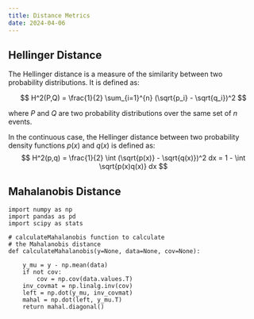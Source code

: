 ```yaml
---
title: Distance Metrics
date: 2024-04-06
---
```


## Hellinger Distance

The Hellinger distance is a measure of the similarity between two probability distributions. It is defined as:

$$ H^2(P,Q) = \frac{1}{2} \sum_{i=1}^{n} (\sqrt{p_i} - \sqrt{q_i})^2 $$

where $P$ and $Q$ are two probability distributions over the same set of $n$ events.

In the continuous case, the Hellinger distance between two probability density functions $p(x)$ and $q(x)$ is defined as:
$$ H^2(p,q) = \frac{1}{2} \int (\sqrt{p(x)} - \sqrt{q(x)})^2 dx = 1 - \int \sqrt{p(x)q(x)} dx $$    

## Mahalanobis Distance

```
import numpy as np 
import pandas as pd  
import scipy as stats 
  
# calculateMahalanobis function to calculate 
# the Mahalanobis distance 
def calculateMahalanobis(y=None, data=None, cov=None): 
  
    y_mu = y - np.mean(data) 
    if not cov: 
        cov = np.cov(data.values.T) 
    inv_covmat = np.linalg.inv(cov) 
    left = np.dot(y_mu, inv_covmat) 
    mahal = np.dot(left, y_mu.T) 
    return mahal.diagonal() 
```